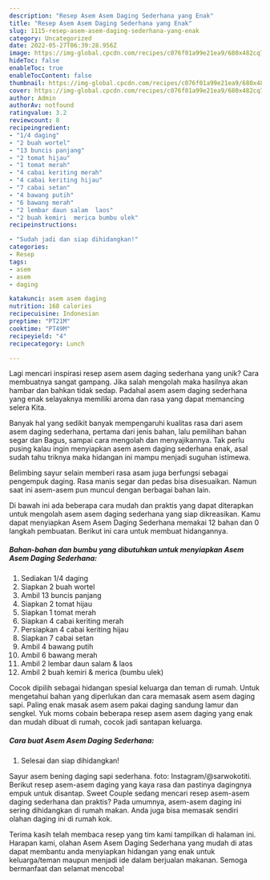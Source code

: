 ```yaml
---
description: "Resep Asem Asem Daging Sederhana yang Enak"
title: "Resep Asem Asem Daging Sederhana yang Enak"
slug: 1115-resep-asem-asem-daging-sederhana-yang-enak
category: Uncategorized
date: 2022-05-27T06:39:28.956Z
image: https://img-global.cpcdn.com/recipes/c076f01a99e21ea9/680x482cq70/asem-asem-daging-sederhana-foto-resep-utama.jpg
hideToc: false
enableToc: true
enableTocContent: false
thumbnail: https://img-global.cpcdn.com/recipes/c076f01a99e21ea9/680x482cq70/asem-asem-daging-sederhana-foto-resep-utama.jpg
cover: https://img-global.cpcdn.com/recipes/c076f01a99e21ea9/680x482cq70/asem-asem-daging-sederhana-foto-resep-utama.jpg
author: Admin
authorAv: notfound
ratingvalue: 3.2
reviewcount: 8
recipeingredient:
- "1/4 daging"
- "2 buah wortel"
- "13 buncis panjang"
- "2 tomat hijau"
- "1 tomat merah"
- "4 cabai keriting merah"
- "4 cabai keriting hijau"
- "7 cabai setan"
- "4 bawang putih"
- "6 bawang merah"
- "2 lembar daun salam  laos"
- "2 buah kemiri  merica bumbu ulek"
recipeinstructions:

- "Sudah jadi dan siap dihidangkan!"
categories:
- Resep
tags:
- asem
- asem
- daging

katakunci: asem asem daging 
nutrition: 168 calories
recipecuisine: Indonesian
preptime: "PT21M"
cooktime: "PT49M"
recipeyield: "4"
recipecategory: Lunch

---
```





Lagi mencari inspirasi resep asem asem daging sederhana yang unik? Cara membuatnya sangat gampang. Jika salah mengolah maka hasilnya akan hambar dan bahkan tidak sedap. Padahal asem asem daging sederhana yang enak selayaknya memiliki aroma dan rasa yang dapat memancing selera Kita.





Banyak hal yang sedikit banyak mempengaruhi kualitas rasa dari asem asem daging sederhana, pertama dari jenis bahan, lalu pemilihan bahan segar dan Bagus, sampai cara mengolah dan menyajikannya. Tak perlu pusing kalau ingin menyiapkan asem asem daging sederhana enak,      asal sudah tahu triknya maka hidangan ini mampu menjadi suguhan istimewa.














Belimbing sayur selain memberi rasa asam juga berfungsi sebagai pengempuk daging. Rasa manis segar dan pedas bisa disesuaikan. Namun saat ini asem-asem pun muncul dengan berbagai bahan lain.






Di bawah ini ada beberapa cara mudah dan praktis yang dapat diterapkan untuk mengolah asem asem daging sederhana yang siap dikreasikan. Kamu dapat menyiapkan Asem Asem Daging Sederhana memakai 12 bahan dan 0 langkah pembuatan. Berikut ini cara untuk membuat hidangannya.

<!--inarticleads1-->

##### Bahan-bahan dan bumbu yang dibutuhkan untuk menyiapkan Asem Asem Daging Sederhana:

1. Sediakan 1/4 daging
1. Siapkan 2 buah wortel
1. Ambil 13 buncis panjang
1. Siapkan 2 tomat hijau
1. Siapkan 1 tomat merah
1. Siapkan 4 cabai keriting merah
1. Persiapkan 4 cabai keriting hijau
1. Siapkan 7 cabai setan
1. Ambil 4 bawang putih
1. Ambil 6 bawang merah
1. Ambil 2 lembar daun salam &amp; laos
1. Ambil 2 buah kemiri &amp; merica (bumbu ulek)


Cocok dipilih sebagai hidangan spesial keluarga dan teman di rumah. Untuk mengetahui bahan yang diperlukan dan cara memasak asem asem daging sapi. Paling enak masak asem asem pakai daging sandung lamur dan sengkel. Yuk moms cobain beberapa resep asem asem daging yang enak dan mudah dibuat di rumah, cocok jadi santapan keluarga. 

<!--inarticleads2-->

##### Cara buat Asem Asem Daging Sederhana:


1. Selesai dan siap dihidangkan!

Sayur asem bening daging sapi sederhana. foto: Instagram/@sarwokotiti. Berikut resep asem-asem daging yang kaya rasa dan pastinya dagingnya empuk untuk disantap. Sweet Couple sedang mencari resep asem-asem daging sederhana dan praktis? Pada umumnya, asem-asem daging ini sering dihidangkan di rumah makan. Anda juga bisa memasak sendiri olahan daging ini di rumah kok. 

Terima kasih telah membaca resep yang tim kami tampilkan di halaman ini. Harapan kami, olahan Asem Asem Daging Sederhana yang mudah di atas dapat membantu anda menyiapkan hidangan yang enak untuk keluarga/teman maupun menjadi ide dalam berjualan makanan. Semoga bermanfaat dan selamat mencoba!
